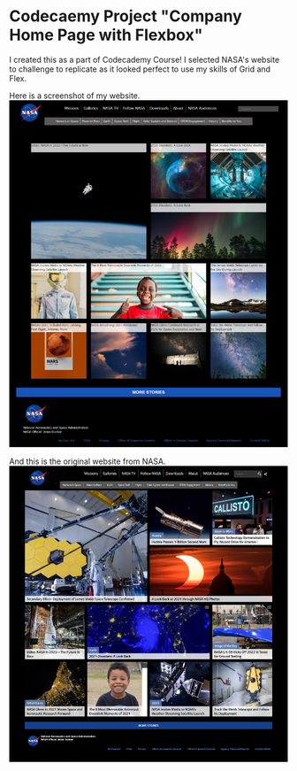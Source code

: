 # Codecaemy Project "Company Home Page with Flexbox"

I created this as a part of Codecademy Course!
I selected NASA's website to challenge to replicate as it looked perfect to use my skills of Grid and Flex.

Here is a screenshot of my website.
<img src="images/MyReplication.png">


And this is the original website from NASA.
<img src="images/NASA_original.png">


